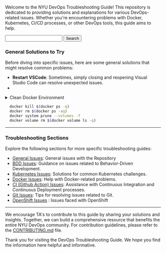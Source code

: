 Welcome to the NYU DevOps Troubleshooting Guide! This repository is dedicated to providing solutions and explanations for various DevOps-related issues. Whether you're encountering problems with Docker, Kubernetes, CI/CD processes, or other DevOps tools, this guide aims to help.

<form>
  <input type="text" id="search-term">
  <button type="submit" onclick="search()">Search</button>  
</form>

<script>
  function search() {
  var searchTerm = document.getElementById("search-term").value;
  var url = "https://github.com/search?q=repo%3Anyu-devops%2Ftroubleshooting+" + searchTerm;
  window.open(url, '_blank');
}
</script>

### General Solutions to Try

Before diving into specific issues, here are some general solutions that might resolve common problems:

- **Restart VSCode**: Sometimes, simply closing and reopening Visual Studio Code can resolve unexpected issues.
- 
<details markdown="1">
<summary><bold>Clean Docker Environment</bold></summary>

  Docker can sometimes cache images or configurations that cause repeated errors. To ensure a fresh environment, use the following Docker commands to clean up:

1. `docker kill $(docker ps -q)`: Stops all running containers.
2. `docker rm $(docker ps -aq)`: Removes all containers.
3. `docker system prune --volumes -f`: Removes all stopped containers, unused networks, images, and optionally, volumes.
4. `docker volume rm $(docker volume ls -q)`: Removes all unused volumes.

</details>

```bash
  docker kill $(docker ps -q)
  docker rm $(docker ps -aq)
  docker system prune --volumes -f
  docker volume rm $(docker volume ls -q)
```

---

### Troubleshooting Sections

Explore the following sections for more specific troubleshooting guides:

- [General Issues](content/General.md): General issues with the Repository
- [BDD Issues](content/BDD.md): Guidance on issues related to Behavior-Driven Development.
- [Kubernetes Issues](content/Kubernetes.md): Solutions for common Kubernetes challenges.
- [Docker Issues](content/Docker.md): Help with Docker-related problems.
- [CI (Github Action) Issues](content/GithubActions.md): Assistance with Continuous Integration and Continuous Deployment processes.
- [Git Issues](content/Git.md): Tips for resolving issues related to Git.
- [OpenShift Issues](content/OpenShift.md) : Issues faced with OpenShift

---

We encourage TA's to contribute to this guide by sharing your solutions and insights. Together, we can build a comprehensive resource that benefits the entire NYU DevOps community. For contribution guidelines, please refer to the [CONTRIBUTING.md](CONTRIBUTING.md) file.

Thank you for visiting the DevOps Troubleshooting Guide. We hope you find the information here helpful and informative.
